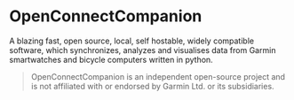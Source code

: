# OpenConnectCompanion
A blazing fast, open source, local, self hostable, widely compatible software, which synchronizes, analyzes and visualises data from Garmin smartwatches and bicycle computers written in python.

> OpenConnectCompanion is an independent open-source project and is not affiliated with or endorsed by Garmin Ltd. or its subsidiaries.
